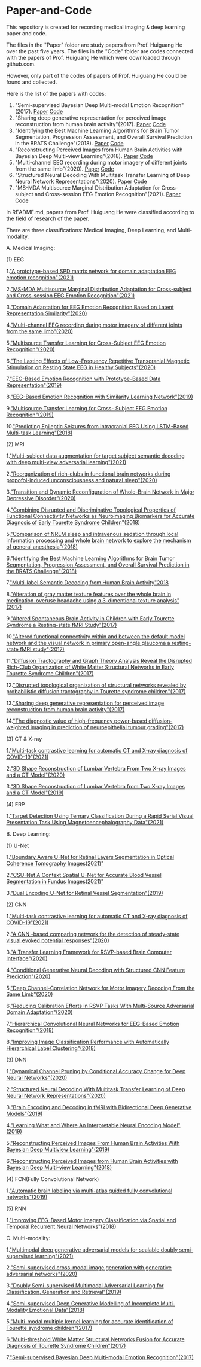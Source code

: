 # Paper-and-Code
This repository is created for recording medical imaging &amp; deep learning paper and code.

The files in the "Paper" folder are study papers from Prof. Huiguang He over the past five years. The files in the "Code" folder are codes connected with the papers of Prof. Huiguang He which were downloaded through github.com. 

However, only part of the codes of papers of Prof. Huiguang He could be found and collected.

Here is the list of the papers with codes:

1. "Semi-supervised Bayesian Deep Multi-modal Emotion Recognition"(2017). [Paper](https://github.com/Jian-Zhang1/Paper-and-Code/blob/main/Paper/2017/Semi-supervised%20Bayesian%20Deep%20Multi-modal%20Emotion%20Recognition.pdf) [Code](https://github.com/Jian-Zhang1/Paper-and-Code/tree/main/Code/2017/Semi-supervised%20Bayesian%20Deep%20Multi-modal%20Emotion%20Recognition)
2. "Sharing deep generative representation for perceived image reconstruction from human brain activity"(2017). [Paper](https://github.com/Jian-Zhang1/Paper-and-Code/blob/main/Paper/2017/Sharing%20deep%20generative%20representation%20for%20perceived%20image%20reconstruction%20from%20human%20brain%20activity.pdf) [Code](https://github.com/Jian-Zhang1/Paper-and-Code/tree/main/Code/2017/Sharing%20deep%20generative%20representation%20for%20perceived%20image%20reconstruction%20from%20human%20brain%20activity)
3. "Identifying the Best Machine Learning Algorithms for Brain Tumor Segmentation, Progression Assessment, and Overall Survival Prediction in the BRATS Challenge"(2018). [Paper](https://github.com/Jian-Zhang1/Paper-and-Code/blob/main/Paper/2018/Identifying%20the%20Best%20Machine%20Learning%20Algorithms%20for%20Brain%20Tumor%20Segmentation%2C%20Progression%20Assessment%2C%20and%20Overall%20Survival%20Prediction%20in%20the%20BRATS%20Challenge.pdf) [Code](https://github.com/Jian-Zhang1/Paper-and-Code/tree/main/Code/2018/Identifying%20the%20Best%20Machine%20Learning%20Algorithms%20for%20Brain%20Tumor%20Segmentation%2C%20Progression%20Assessment%2C%20and%20Overall%20Survival%20Prediction%20in%20the%20BRATS%20Challenge)
4. "Reconstructing Perceived Images from Human Brain Activities with Bayesian Deep Multi-view Learning"(2018). [Paper](https://github.com/Jian-Zhang1/Paper-and-Code/blob/main/Paper/2018/Reconstructing%20Perceived%20Images%20from%20Human%20Brain%20Activities%20with%20Bayesian%20Deep%20Multi-view%20Learning.pdf) [Code](https://github.com/Jian-Zhang1/Paper-and-Code/tree/main/Code/2018/Reconstructing%20Perceived%20Images%20from%20Human%20Brain%20Activities%20with%20Bayesian%20Deep%20Multi-view%20Learning)
5. "Multi-channel EEG recording during motor imagery of different joints from the same limb"(2020). [Paper](https://github.com/Jian-Zhang1/Paper-and-Code/blob/main/Paper/2020/Multi-channel%20EEG%20recording%20during%20motor%20imagery%20of%20different%20joints%20from%20the%20same%20limb.pdf) [Code](https://github.com/Jian-Zhang1/Paper-and-Code/tree/main/Code/2020/Multi-channel%20EEG%20recording%20during%20motor%20imagery%20of%20different%20joints%20from%20the%20same%20limb)
6. "Structured Neural Decoding With Multitask Transfer Learning of Deep Neural Network Representations"(2020). [Paper](https://github.com/Jian-Zhang1/Paper-and-Code/blob/main/Paper/2020/Structured%20Neural%20Decoding%20With%20Multitask%20Transfer%20Learning%20of%20Deep%20Neural%20Network%20Representations.pdf) [Code](https://github.com/Jian-Zhang1/Paper-and-Code/tree/main/Code/2020/Structured%20Neural%20Decoding%20With%20Multitask%20Transfer%20Learning%20of%20Deep%20Neural%20Network%20Representations)
7. "MS-MDA Multisource Marginal Distribution Adaptation for Cross-subject and Cross-session EEG Emotion Recognition"(2021). [Paper](https://github.com/Jian-Zhang1/Paper-and-Code/blob/main/Paper/2021/MS-MDA%20Multisource%20Marginal%20Distribution%20Adaptation%20for%20Cross-subject%20and%20Cross-session%20EEG%20Emotion%20Recognition.pdf) [Code](https://github.com/Jian-Zhang1/Paper-and-Code/tree/main/Code/2021/MS-MDA%20Multisource%20Marginal%20Distribution%20Adaptation%20for%20Cross-subject%20and%20Cross-session%20EEG%20Emotion%20Recognition)




In README.md, papers from Prof. Huiguang He were classified according to the field of research of the paper.


There are three classifications: Medical Imaging, Deep Learning, and Multi-modality.

A. Medical Imaging:

(1) EEG

1.["A prototype-based SPD matrix network for domain adaptation EEG emotion recognition"(2021)](https://github.com/Jian-Zhang1/Paper-and-Code/blob/main/Paper/2021/A%20prototype-based%20SPD%20matrix%20network%20for%20domain%20adaptation%20EEG%20emotion%20recognition.pdf)

2.["MS-MDA Multisource Marginal Distribution Adaptation for Cross-subject and Cross-session EEG Emotion Recognition"(2021)](https://github.com/Jian-Zhang1/Paper-and-Code/blob/main/Paper/2021/MS-MDA%20Multisource%20Marginal%20Distribution%20Adaptation%20for%20Cross-subject%20and%20Cross-session%20EEG%20Emotion%20Recognition.pdf)

3.["Domain Adaptation for EEG Emotion Recognition Based on Latent Representation Similarity"(2020)](https://github.com/Jian-Zhang1/Paper-and-Code/blob/main/Paper/2020/Domain%20Adaptation%20for%20EEG%20Emotion%20Recognition%20Based%20on%20Latent%20Representation%20Similarity.pdf)

4.["Multi-channel EEG recording during motor imagery of different joints from the same limb"(2020)](https://github.com/Jian-Zhang1/Paper-and-Code/blob/main/Paper/2020/Multi-channel%20EEG%20recording%20during%20motor%20imagery%20of%20different%20joints%20from%20the%20same%20limb.pdf)

5.["Multisource Transfer Learning for Cross-Subject EEG Emotion Recognition"(2020)](https://github.com/Jian-Zhang1/Paper-and-Code/blob/main/Paper/2020/Multisource%20Transfer%20Learning%20for%20Cross-Subject%20EEG%20Emotion%20Recognition.pdf)

6.["The Lasting Effects of Low-Frequency Repetitive Transcranial Magnetic Stimulation on Resting State EEG in Healthy Subjects"(2020)](https://github.com/Jian-Zhang1/Paper-and-Code/blob/main/Paper/2020/The%20Lasting%20Effects%20of%20Low-Frequency%20Repetitive%20Transcranial%20Magnetic%20Stimulation%20on%20Resting%20State%20EEG%20in%20Healthy%20Subjects.pdf)

7.["EEG-Based Emotion Recognition with Prototype-Based Data Representation"(2019)](https://github.com/Jian-Zhang1/Paper-and-Code/blob/main/Paper/2019/EEG-Based%20Emotion%20Recognition%20with%20Prototype-Based%20Data%20Representation.pdf)

8.["EEG-Based Emotion Recognition with Similarity Learning Network"(2019)](https://github.com/Jian-Zhang1/Paper-and-Code/blob/main/Paper/2019/EEG-Based%20Emotion%20Recognition%20with%20Similarity%20Learning%20Network.pdf)

9.["Multisource Transfer Learning for Cross- Subject EEG Emotion Recognition"(2019)](https://github.com/Jian-Zhang1/Paper-and-Code/blob/main/Paper/2019/Multisource%20Transfer%20Learning%20for%20Cross-%20Subject%20EEG%20Emotion%20Recognition.pdf)

10.["Predicting Epileptic Seizures from Intracranial EEG Using LSTM-Based Multi-task Learning"(2018)](https://github.com/Jian-Zhang1/Paper-and-Code/blob/main/Paper/2018/Predicting%20Epileptic%20Seizures%20from%20Intracranial%20EEG%20Using%20LSTM-Based%20Multi-task%20Learning.pdf)

(2) MRI

 1.["Multi-subject data augmentation for target subject semantic decoding with deep multi-view adversarial learning"(2021)](https://github.com/Jian-Zhang1/Paper-and-Code/blob/main/Paper/2021/Multi-subject%20data%20augmentation%20for%20target%20subject%20semantic%20decoding%20with%20deep%20multi-view%20adversarial%20learning.pdf)
 
 2.["Reorganization of rich-clubs in functional brain networks during propofol-induced unconsciousness and natural sleep"(2020)](https://github.com/Jian-Zhang1/Paper-and-Code/blob/main/Paper/2020/Reorganization%20of%20rich-clubs%20in%20functional%20brain%20networks%20during%20propofol-induced%20unconsciousness%20and%20natural%20sleep.pdf)
 
 3.["Transition and Dynamic Reconfiguration of Whole-Brain Network in Major Depressive Disorder"(2020)](https://github.com/Jian-Zhang1/Paper-and-Code/blob/main/Paper/2020/Transition%20and%20Dynamic%20Reconfiguration%20of%20Whole-Brain%20Network%20in%20Major%20Depressive%20Disorder.pdf)
 
 4.["Combining Disrupted and Discriminative Topological Properties of Functional Connectivity Networks as Neuroimaging Biomarkers for Accurate Diagnosis of Early Tourette Syndrome Children"(2018)](https://github.com/Jian-Zhang1/Paper-and-Code/blob/main/Paper/2018/Combining%20Disrupted%20and%20Discriminative%20Topological%20Properties%20of%20Functional%20Connectivity%20Networks%20as%20Neuroimaging%20Biomarkers%20for%20Accurate%20Diagnosis%20of%20Early%20Tourette%20Syndrome%20Children.pdf)
 
 5.["Comparison of NREM sleep and intravenous sedation through local information processing and whole brain network to explore the mechanism of general anesthesia"(2018)](https://github.com/Jian-Zhang1/Paper-and-Code/blob/main/Paper/2018/Comparison%20of%20NREM%20sleep%20and%20intravenous%20sedation%20through%20local%20information%20processing%20and%20whole%20brain%20network%20to%20explore%20the%20mechanism%20of%20general%20anesthesia%20.pdf)
 
 6.["Identifying the Best Machine Learning Algorithms for Brain Tumor Segmentation, Progression Assessment, and Overall Survival Prediction in the BRATS Challenge"(2018)](https://github.com/Jian-Zhang1/Paper-and-Code/blob/main/Paper/2018/Identifying%20the%20Best%20Machine%20Learning%20Algorithms%20for%20Brain%20Tumor%20Segmentation%2C%20Progression%20Assessment%2C%20and%20Overall%20Survival%20Prediction%20in%20the%20BRATS%20Challenge.pdf)
 
 7.["Multi-label Semantic Decoding from Human Brain Activity"2018](https://github.com/Jian-Zhang1/Paper-and-Code/blob/main/Paper/2018/Multi-label%20Semantic%20Decoding%20from%20Human%20Brain%20Activity.pdf)
 
 8.["Alteration of gray matter texture features over the whole brain in medication-overuse headache using a 3-dimentional texture analysis"(2017)](https://github.com/Jian-Zhang1/Paper-and-Code/blob/main/Paper/2017/Alteration%20of%20gray%20matter%20texture%20features%20over%20the%20whole%20brain%20in%20medication-overuse%20headache%20using%20a%203-dimentional%20texture%20analysis.pdf)
 
 9.["Altered Spontaneous Brain Activity in Children with Early Tourette Syndrome a Resting-state fMRI Study"(2017)](https://github.com/Jian-Zhang1/Paper-and-Code/blob/main/Paper/2017/Altered%20Spontaneous%20Brain%20Activity%20in%20Children%20with%20Early%20Tourette%20Syndrome%20a%20Resting-state%20fMRI%20Study.pdf)
 
 10.["Altered functional connectivity within and between the default model network and the visual network in primary open-angle glaucoma a resting-state fMRI study"(2017)](https://github.com/Jian-Zhang1/Paper-and-Code/blob/main/Paper/2017/Altered%20functional%20connectivity%20within%20and%20between%20the%20default%20model%20network%20and%20the%20visual%20network%20in%20primary%20open-angle%20glaucoma%20a%20resting-state%20fMRI%20study.pdf)
 
 11.["Diffusion Tractography and Graph Theory Analysis Reveal the Disrupted Rich-Club Organization of White Matter Structural Networks in Early Tourette Syndrome Children"(2017)](https://github.com/Jian-Zhang1/Paper-and-Code/blob/main/Paper/2017/Diffusion%20Tractography%20and%20Graph%20Theory%20Analysis%20Reveal%20the%20Disrupted%20Rich-Club%20Organization%20of%20White%20Matter%20Structural%20Networks%20in%20Early%20Tourette%20Syndrome%20Children.pdf)
 
 12.["Disrupted topological organization of structural networks revealed by probabilistic diffusion tractography in Tourette syndrome children"(2017)](https://github.com/Jian-Zhang1/Paper-and-Code/blob/main/Paper/2017/Disrupted%20topological%20organization%20of%20structural%20networks%20revealed%20by%20probabilistic%20diffusion%20tractography%20in%20Tourette%20syndrome%20children.pdf)
 
 13.["Sharing deep generative representation for perceived image reconstruction from human brain activity"(2017)](https://github.com/Jian-Zhang1/Paper-and-Code/blob/main/Paper/2017/Sharing%20deep%20generative%20representation%20for%20perceived%20image%20reconstruction%20from%20human%20brain%20activity.pdf)
 
 14.["The diagnostic value of high-frequency power-based diffusion-weighted imaging in prediction of neuroepithelial tumour grading"(2017)](https://github.com/Jian-Zhang1/Paper-and-Code/blob/main/Paper/2017/The%20diagnostic%20value%20of%20high-frequency%20power-based%20diffusion-weighted%20imaging%20in%20prediction%20of%20neuroepithelial%20tumour%20grading.pdf)

(3) CT & X-ray

1.["Multi-task contrastive learning for automatic CT and X-ray diagnosis of COVID-19"(2021)](https://github.com/Jian-Zhang1/Paper-and-Code/blob/main/Paper/2021/Multi-task%20contrastive%20learning%20for%20automatic%20CT%20and%20X-ray%20diagnosis%20of%20COVID-19.pdf)

2.["3D Shape Reconstruction of Lumbar Vertebra From Two X-ray Images and a CT Model"(2020)](https://github.com/Jian-Zhang1/Paper-and-Code/blob/main/Paper/2020/3D%20Shape%20Reconstruction%20of%20Lumbar%20Vertebra%20From%20Two%20X-ray%20Images%20and%20a%20CT%20Model.pdf)

3.["3D Shape Reconstruction of Lumbar Vertebra from Two X-ray Images and a CT Model"(2019)](https://github.com/Jian-Zhang1/Paper-and-Code/blob/main/Paper/2019/3D%20Shape%20Reconstruction%20of%20Lumbar%20Vertebra%20from%20Two%20X-ray%20Images%20and%20a%20CT%20Model.pdf)

(4) ERP

1.["Target Detection Using Ternary Classification During a Rapid Serial Visual Presentation Task Using Magnetoencephalography Data"(2021)](https://github.com/Jian-Zhang1/Paper-and-Code/blob/main/Paper/2021/Target%20Detection%20Using%20Ternary%20Classification%20During%20a%20Rapid%20Serial%20Visual%20Presentation%20Task%20Using%20Magnetoencephalography%20Data.pdf)


 
B. Deep Learning:

(1) U-Net
  
1.["Boundary Aware U-Net for Retinal Layers Segmentation in Optical Coherence Tomography Images(2021)"](https://github.com/Jian-Zhang1/Paper-and-Code/blob/main/Paper/2021/Boundary%20Aware%20U-Net%20for%20Retinal%20Layers%20Segmentation%20in%20Optical%20Coherence%20Tomography%20Images.pdf)
 
2.["CSU-Net A Context Spatial U-Net for Accurate Blood Vessel Segmentation in Fundus Images(2021)"](https://github.com/Jian-Zhang1/Paper-and-Code/blob/main/Paper/2021/CSU-Net%20A%20Context%20Spatial%20U-Net%20for%20Accurate%20Blood%20Vessel%20Segmentation%20in%20Fundus%20Images.pdf)

3.["Dual Encoding U-Net for Retinal Vessel Segmentation"(2019)](https://github.com/Jian-Zhang1/Paper-and-Code/blob/main/Paper/2019/Dual%20Encoding%20U-Net%20for%20Retinal%20Vessel%20Segmentation.pdf)

(2) CNN

1.["Multi-task contrastive learning for automatic CT and X-ray diagnosis of COVID-19"(2021)](https://github.com/Jian-Zhang1/Paper-and-Code/blob/main/Paper/2021/Multi-task%20contrastive%20learning%20for%20automatic%20CT%20and%20X-ray%20diagnosis%20of%20COVID-19.pdf)

2.["A CNN -based comparing network for the detection of steady-state visual evoked potential responses"(2020)](https://github.com/Jian-Zhang1/Paper-and-Code/blob/main/Paper/2020/A%20CNN%20-based%20comparing%20network%20for%20the%20detection%20of%20steady-state%20visual%20evoked%20potential%20responses.pdf)

3.["A Transfer Learning Framework for RSVP-based Brain Computer Interface"(2020)](https://github.com/Jian-Zhang1/Paper-and-Code/blob/main/Paper/2020/A%20Transfer%20Learning%20Framework%20for%20RSVP-based%20Brain%20Computer%20Interface.pdf)

4.["Conditional Generative Neural Decoding with Structured CNN Feature Prediction"(2020)](https://github.com/Jian-Zhang1/Paper-and-Code/blob/main/Paper/2020/Conditional%20Generative%20Neural%20Decoding%20with%20Structured%20CNN%20Feature%20Prediction.pdf)

5.["Deep Channel-Correlation Network for Motor Imagery Decoding From the Same Limb"(2020)](https://github.com/Jian-Zhang1/Paper-and-Code/blob/main/Paper/2020/Deep%20Channel-Correlation%20Network%20for%20Motor%20Imagery%20Decoding%20From%20the%20Same%20Limb.pdf)

6.["Reducing Calibration Efforts in RSVP Tasks With Multi-Source Adversarial Domain Adaptation"(2020)](https://github.com/Jian-Zhang1/Paper-and-Code/blob/main/Paper/2020/Reducing%20Calibration%20Efforts%20in%20RSVP%20Tasks%20With%20Multi-Source%20Adversarial%20Domain%20Adaptation.pdf)

7.["Hierarchical Convolutional Neural Networks for EEG-Based Emotion Recognition"(2018)](https://github.com/Jian-Zhang1/Paper-and-Code/blob/main/Paper/2018/Hierarchical%20Convolutional%20Neural%20Networks%20for%20EEG-Based%20Emotion%20Recognition.pdf)

8.["Improving Image Classification Performance with Automatically Hierarchical Label Clustering"(2018)](https://github.com/Jian-Zhang1/Paper-and-Code/blob/main/Paper/2018/Improving%20Image%20Classification%20Performance%20with%20Automatically%20Hierarchical%20Label%20Clustering.pdf)

(3) DNN

1.["Dynamical Channel Pruning by Conditional Accuracy Change for Deep Neural Networks"(2020)](https://github.com/Jian-Zhang1/Paper-and-Code/blob/main/Paper/2020/Dynamical%20Channel%20Pruning%20by%20Conditional%20Accuracy%20Change%20for%20Deep%20Neural%20Networks.pdf)

2.["Structured Neural Decoding With Multitask Transfer Learning of Deep Neural Network Representations"(2020)](https://github.com/Jian-Zhang1/Paper-and-Code/blob/main/Paper/2020/Structured%20Neural%20Decoding%20With%20Multitask%20Transfer%20Learning%20of%20Deep%20Neural%20Network%20Representations.pdf)

3.["Brain Encoding and Decoding in fMRI with Bidirectional Deep Generative Models"(2019)](https://github.com/Jian-Zhang1/Paper-and-Code/blob/main/Paper/2019/Brain%20Encoding%20and%20Decoding%20in%20fMRI%20with%20Bidirectional%20Deep%20Generative%20Models.pdf)

4.["Learning What and Where An Interpretable Neural Encoding Model"(2019)](https://github.com/Jian-Zhang1/Paper-and-Code/blob/main/Paper/2019/Learning_What_and_Where_An_Interpretable_Neural_Encoding_Model.pdf)

5.["Reconstructing Perceived Images From Human Brain Activities With Bayesian Deep Multiview Learning"(2019)](https://github.com/Jian-Zhang1/Paper-and-Code/blob/main/Paper/2019/Reconstructing%20Perceived%20Images%20From%20Human%20Brain%20Activities%20With%20Bayesian%20Deep%20Multiview%20Learning.pdf)

6.["Reconstructing Perceived Images from Human Brain Activities with Bayesian Deep Multi-view Learning"(2018)](https://github.com/Jian-Zhang1/Paper-and-Code/blob/main/Paper/2018/Reconstructing%20Perceived%20Images%20from%20Human%20Brain%20Activities%20with%20Bayesian%20Deep%20Multi-view%20Learning.pdf)

(4) FCN(Fully Convolutional Network)

1.["Automatic brain labeling via multi-atlas guided fully convolutional networks"(2019)](https://github.com/Jian-Zhang1/Paper-and-Code/blob/main/Paper/2019/Automatic%20brain%20labeling%20via%20multi-atlas%20guided%20fully%20convolutional%20networks.pdf)

(5) RNN

1.["Improving EEG-Based Motor Imagery Classification via Spatial and Temporal Recurrent Neural Networks"(2018)](https://github.com/Jian-Zhang1/Paper-and-Code/blob/main/Paper/2018/Improving%20EEG-Based%20Motor%20Imagery%20Classification%20via%20Spatial%20and%20Temporal%20Recurrent%20Neural%20Networks.pdf)



C. Multi-modality:
 
 1.["Multimodal deep generative adversarial models for scalable doubly semi-supervised learning"(2021)](https://github.com/Jian-Zhang1/Paper-and-Code/blob/main/Paper/2021/Multimodal%20deep%20generative%20adversarial%20models%20for%20scalable%20doubly%20semi-supervised%20learning.pdf)
 
 2.["Semi-supervised cross-modal image generation with generative adversarial networks"(2020)](https://github.com/Jian-Zhang1/Paper-and-Code/blob/main/Paper/2020/Semi-supervised%20cross-modal%20image%20generation%20with%20generative%20adversarial%20networks.pdf)
 
 3.["Doubly Semi-supervised Multimodal Adversarial Learning for Classification, Generation and Retrieval"(2019)](https://github.com/Jian-Zhang1/Paper-and-Code/blob/main/Paper/2019/Doubly%20Semi-supervised%20Multimodal%20Adversarial%20Learning%20for%20Classification%2C%20Generation%20and%20Retrieval.pdf)
 
 4.["Semi-supervised Deep Generative Modelling of Incomplete Multi-Modality Emotional Data"(2018)](https://github.com/Jian-Zhang1/Paper-and-Code/blob/main/Paper/2018/Semi-supervised%20Deep%20Generative%20Modelling%20of%20Incomplete%20Multi-Modality%20Emotional%20Data.pdf)
 
 5.["Multi-modal multiple kernel learning for accurate identification of Tourette syndrome children"(2017)](https://github.com/Jian-Zhang1/Paper-and-Code/blob/main/Paper/2017/Multi-modal%20multiple%20kernel%20learning%20for%20accurate%20identification%20of%20Tourette%20syndrome%20children.pdf)
 
 6.["Multi-threshold White Matter Structural Networks Fusion for Accurate Diagnosis of Tourette Syndrome Children"(2017)](https://github.com/Jian-Zhang1/Paper-and-Code/blob/main/Paper/2017/Multi-threshold%20White%20Matter%20Structural%20Networks%20Fusion%20for%20Accurate%20Diagnosis%20of%20Tourette%20Syndrome%20Children.pdf)
 
 7.["Semi-supervised Bayesian Deep Multi-modal Emotion Recognition"(2017)](https://github.com/Jian-Zhang1/Paper-and-Code/blob/main/Paper/2017/Semi-supervised%20Bayesian%20Deep%20Multi-modal%20Emotion%20Recognition.pdf)
